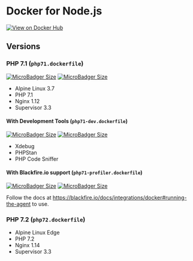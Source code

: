# Docker for Node.js

[![View on Docker Hub](https://img.shields.io/badge/Docker%20Hub-View-green.svg?style=for-the-badge)](http://hub.docker.com/r/learninghouse/nginx-phpfpm)

## Versions

### PHP 7.1 (`php71.dockerfile`)

[![MicroBadger Size](https://img.shields.io/microbadger/image-size/learninghouse/nginx-phpfpm/7.1.svg?style=for-the-badge)](https://hub.docker.com/r/learninghouse/nginx-phpfpm/) [![MicroBadger Size](https://img.shields.io/microbadger/layers/learninghouse/nginx-phpfpm/7.1.svg?style=for-the-badge)](https://hub.docker.com/r/learninghouse/nginx-phpfpm/)

- Alpine Linux 3.7
- PHP 7.1
- Nginx 1.12
- Supervisor 3.3

#### With Development Tools (`php71-dev.dockerfile`)

[![MicroBadger Size](https://img.shields.io/microbadger/image-size/learninghouse/nginx-phpfpm/7.1-dev.svg?style=for-the-badge)](https://hub.docker.com/r/learninghouse/nginx-phpfpm/) [![MicroBadger Size](https://img.shields.io/microbadger/layers/learninghouse/nginx-phpfpm/7.1-dev.svg?style=for-the-badge)](https://hub.docker.com/r/learninghouse/nginx-phpfpm/)

- Xdebug
- PHPStan
- PHP Code Sniffer

#### With Blackfire.io support (`php71-profiler.dockerfile`)

[![MicroBadger Size](https://img.shields.io/microbadger/image-size/learninghouse/nginx-phpfpm/7.1-profiler.svg?style=for-the-badge)](https://hub.docker.com/r/learninghouse/nginx-phpfpm/) [![MicroBadger Size](https://img.shields.io/microbadger/layers/learninghouse/nginx-phpfpm/7.1-profiler.svg?style=for-the-badge)](https://hub.docker.com/r/learninghouse/nginx-phpfpm/)

Follow the docs at https://blackfire.io/docs/integrations/docker#running-the-agent to use.

### PHP 7.2 (`php72.dockerfile`)

- Alpine Linux Edge
- PHP 7.2
- Nginx 1.14
- Supervisor 3.3
